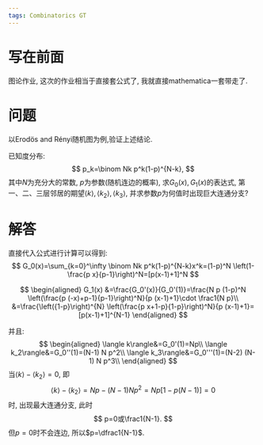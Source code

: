 ```yaml
---
tags: Combinatorics GT
---
```




# 写在前面

图论作业, 这次的作业相当于直接套公式了, 我就直接mathematica一套带走了.



# 问题

以Erodös and Rényi随机图为例,验证上述结论.

已知度分布:
$$
p_k=\binom Nk p^k(1-p)^{N-k},
$$
其中$N$为充分大的常数, $p$为参数(随机连边的概率), 求$G_0(x),G_1(x)$的表达式, 第一、二、三层邻居的期望$\langle k\rangle,\langle k_2\rangle,\langle k_3\rangle$, 并求参数$p$为何值时出现巨大连通分支?



# 解答



直接代入公式进行计算可以得到:
$$
G_0(x)=\sum_{k=0}^\infty \binom Nk p^k(1-p)^{N-k}x^k=(1-p)^N \left(1-\frac{p x}{p-1}\right)^N=[p(x-1)+1]^N
$$

$$
\begin{aligned}
G_1(x)
&=\frac{G_0'(x)}{G_0'(1)}=\frac{N p (1-p)^N \left(\frac{p (-x)+p-1}{p-1}\right)^N}{p (x-1)+1}\cdot \frac1{N p}\\
&=\frac{\left({1-p}\right)^{N} \left(\frac{p x+1-p}{1-p}\right)^N}{p (x-1)+1}=[p(x-1)+1]^{N-1}
\end{aligned}
$$

并且:
$$
\begin{aligned}
\langle k\rangle&=G_0'(1)=Np\\
\langle k_2\rangle&=G_0''(1)=(N-1) N p^2\\
\langle k_3\rangle&=G_0'''(1)=(N-2) (N-1) N p^3\\
\end{aligned}
$$
当$\langle k\rangle-\langle k_2\rangle=0$, 即
$$
\langle k\rangle-\langle k_2\rangle=Np-(N-1)Np^2=N p [1 - p(N - 1)]=0
$$
时, 出现最大连通分支, 此时
$$
p=0或\frac1{N-1}.
$$
但$p=0$时不会连边, 所以$p=\dfrac1{N-1}$.

